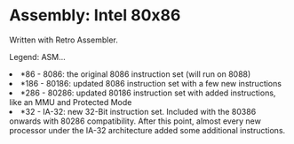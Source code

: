 # Assembly: Intel 80x86

Written with Retro Assembler.

Legend:
    ASM...
    <li> *86  - 8086: the original 8086 instruction set (will run on 8088)</li>
    <li>*186  - 80186: updated 8086 instruction set with a few new instructions</li>
    <li>*286  - 80286: updated 80186 instruction set with added instructions, like an MMU and Protected Mode</li>
    <li> *32  - IA-32: new 32-Bit instruction set. Included with the 80386 onwards with 80286 compatibility. After this point, almost every new processor under the IA-32 architecture added some additional instructions.</li>
    
